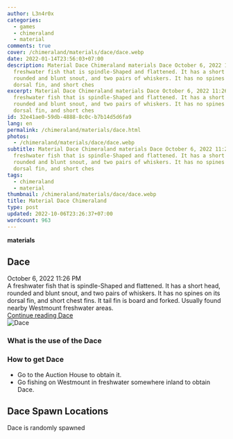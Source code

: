 ```yaml
---
author: L3n4r0x
categories:
  - games
  - chimeraland
  - material
comments: true
cover: /chimeraland/materials/dace/dace.webp
date: 2022-01-14T23:56:03+07:00
description: Material Dace Chimeraland materials Dace October 6, 2022 11:26 PM A
  freshwater fish that is spindle-Shaped and flattened. It has a short head,
  rounded and blunt snout, and two pairs of whiskers. It has no spines on its
  dorsal fin, and short ches
excerpt: Material Dace Chimeraland materials Dace October 6, 2022 11:26 PM A
  freshwater fish that is spindle-Shaped and flattened. It has a short head,
  rounded and blunt snout, and two pairs of whiskers. It has no spines on its
  dorsal fin, and short ches
id: 32e41ae0-59db-4888-8c0c-b7b14d5d6fa9
lang: en
permalink: /chimeraland/materials/dace.html
photos:
  - /chimeraland/materials/dace/dace.webp
subtitle: Material Dace Chimeraland materials Dace October 6, 2022 11:26 PM A
  freshwater fish that is spindle-Shaped and flattened. It has a short head,
  rounded and blunt snout, and two pairs of whiskers. It has no spines on its
  dorsal fin, and short ches
tags:
  - chimeraland
  - material
thumbnail: /chimeraland/materials/dace/dace.webp
title: Material Dace Chimeraland
type: post
updated: 2022-10-06T23:26:37+07:00
wordcount: 963
---
```


<link
  rel="stylesheet"
  href="https://rawcdn.githack.com/dimaslanjaka/Web-Manajemen/870a349/css/bootstrap-5-3-0-alpha3-wrapper.css"
/>
<section id="bootstrap-wrapper">
  <div data-bs-theme="dark">
    <div
      class="row g-0 border rounded overflow-hidden flex-md-row mb-4 shadow-sm position-relative bg-dark text-light"
    >
      <div class="col p-4 d-flex flex-column position-static">
        <strong class="d-inline-block mb-2 text-success">materials</strong>
        <h2 class="mb-0">Dace</h2>
        <div class="mb-1 text-muted">October 6, 2022 11:26 PM</div>
        <div class="mb-2 border p-1">
          A freshwater fish that is spindle-Shaped and flattened. It has a short
          head, rounded and blunt snout, and two pairs of whiskers. It has no
          spines on its dorsal fin, and short chest fins. It tail fin is board
          and forked. Usually found nearby Westmount freshwater areas.
        </div>
        <a
          href="/chimeraland/materials/dace.html"
          class="stretched-link d-none text-primary"
          >Continue reading Dace</a
        >
      </div>
      <div class="col-auto d-none d-md-block d-lg-block">
        <img
          src="https://www.webmanajemen.com/chimeraland/materials/dace/dace.webp"
          alt="Dace"
        />
      </div>
    </div>
    <div class="row">
      <div class="col-lg-6 col-12 mb-2">
        <div class="card">
          <div class="card-body">
            <h3 class="card-title">What is the use of the Dace</h3>
            <div class="card-text"><ul></ul></div>
          </div>
        </div>
      </div>
      <div class="col-lg-6 col-12 mb-2">
        <div class="card">
          <div class="card-body">
            <h3 class="card-title">How to get Dace</h3>
            <div class="card-text">
              <ul>
                <li>Go to the Auction House to obtain it.</li>
                <li>
                  Go fishing on Westmount in freshwater somewhere inland to
                  obtain Dace.
                </li>
              </ul>
            </div>
          </div>
        </div>
      </div>
      <div class="col-12 mb-2">
        <h2>Dace Spawn Locations</h2>
        <p>Dace is randomly spawned</p>
      </div>
    </div>
  </div>
</section>